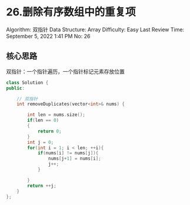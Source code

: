 # 26.删除有序数组中的重复项

Algorithm: 双指针
Data Structure: Array
Difficulty: Easy
Last Review Time: September 5, 2022 1:41 PM
No: 26

## 核心思路

双指针：一个指针遍历，一个指针标记元素存放位置

```cpp
class Solution {
public:

    // 双指针
    int removeDuplicates(vector<int>& nums) {

        int len = nums.size();
        if(len == 0)
        {
            return 0;
        }
        int j = 0;
        for(int i = 1; i < len; ++i){
            if(nums[i] != nums[j]){
                nums[j+1] = nums[i];
                j++;
            }

        }
        return ++j;
    }
};
```